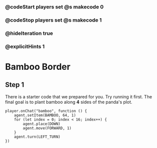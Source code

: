 ### @codeStart players set @s makecode 0
### @codeStop players set @s makecode 1

### @hideIteration true 
### @explicitHints 1


# Bamboo Border

## Step 1
There is a starter code that we prepared for you.  Try running it first. The final goal is to plant bamboo along **4** sides of the panda's plot. 

```spy
player.onChat("bamboo", function () {
    agent.setItem(BAMBOO, 64, 1)
    for (let index = 0; index < 16; index++) {
        agent.place(DOWN)
        agent.move(FORWARD, 1)
    }
    agent.turn(LEFT_TURN)
})
```
